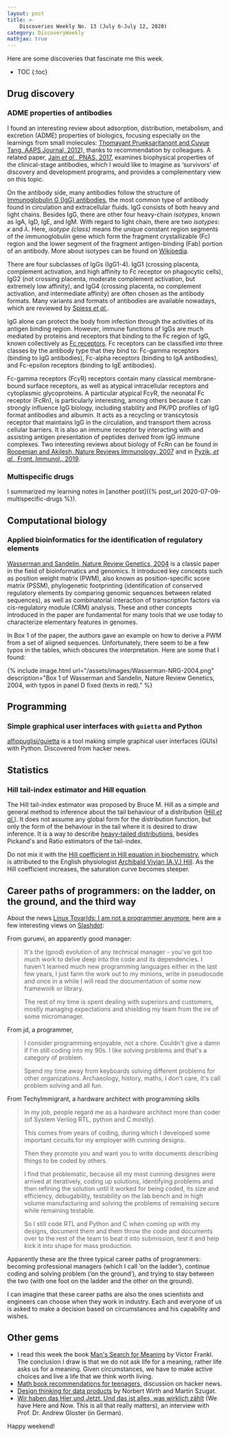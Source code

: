 ```yaml
---
layout: post
title: >-
    Discoveries Weekly No. 13 (July 6-July 12, 2020)
category: DiscoveryWeekly
mathjax: true
---
```


Here are some discoveries that fascinate me this week.

* TOC
{:toc}

## Drug discovery

### ADME properties of antibodies

I found an interesting review about adsorption, distribution, metabolism, and
excretion (ADME) properties of biologics, focusing especially on the learnings
from small molecules: [Thomayant Prueksaritanont and Cuyue Tang, AAPS Journal,
2012](https://www.ncbi.nlm.nih.gov/pmc/articles/PMC3385832/)), thanks to
recommendation by colleagues. A related paper, [Jain *et al.*, PNAS,
2017](https://www.pnas.org/content/114/5/944), examines biophysical properties
of the clinical-stage antibodies, which I would like to imagine as
&lsquo;survivors&rsquo; of discovery and development programs, and provides a
complementary view on this topic.

On the antibody side, many antibodies follow the structure of [Immunoglobulin G
(IgG) antibodies](https://en.wikipedia.org/wiki/Immunoglobulin_G), the most
common type of antibody found in circulation and extracellular fluids. IgG
consists of both heavy and light chains. Besides IgG, there are other four
heavy-chain *isotypes*, known as IgA, IgD, IgE, and IgM. With regard to light
chain, there are two *isotypes*: $\kappa$ and $\lambda$. Here, *isotype (class)*
means the unique constant region segments of the immunoglobulin gene which form
the fragment crystallizable (Fc) region and the lower segment of the fragment
antigen-binding (Fab) portion of an antibody. More about isotypes can be found
on [Wikipedia](https://en.wikipedia.org/wiki/Isotype_(immunology)).

There are four subclasses of IgGs (IgG1-4). IgG1 (crossing placenta, complement
activation, and high affinity to Fc receptor on phagocytic cells), IgG2 (not
crossing placenta, moderate complement activation, but extremely low affinity),
and IgG4 (crossing placenta, no complement activation, and intermediate
affinity) are often chosen as the antibody formats. Many variants and formats of
antibodies are available nowadays, which are reviewed by [Spiess *et
al.*](https://www.sciencedirect.com/science/article/pii/S016158901500005X#!).

IgG alone can protect the body from infection through the activities of its
antigen binding region. However, immune functions of IgGs are much mediated by
proteins and receptors that binding to the Fc region of IgG, known collectively
as [Fc receptors](https://en.wikipedia.org/wiki/Fc_receptor). Fc receptors can
be classified into three classes by the antibody type that they bind to:
Fc-gamma receptors (binding to IgG antibodies), Fc-alpha receptors (binding to
IgA antibodies), and Fc-epsilon receptors (binding to IgE antibodies).

Fc-gamma receptors (Fc$\gamma$R) receptors contain many classical membrane-bound
surface receptors, as well as atypical intracellular receptors and cytoplasmic
glycoproteins. A particular atypical Fc$\gamma$R, the neonatal Fc receptor
(FcRn), is particularly interesting, among others because it can strongly
influence IgG biology, including stability and PK/PD profiles of IgG format
antibodies and albumin. It acts as a recycling or transcytosis receptor that
maintains IgG in the circulation, and transport them across cellular barriers.
It is also an immune receptor by interacting with and assisting antigen
presentation of peptides derived from IgG immune complexes. Two interesting
reviews about biology of FcRn can be found in [Roopenian and Akilesh, Nature
Reviews Immunology, 2007](https://www.nature.com/articles/nri2155) and in
[Pyzik, *et al.*, Front. Immunol.,
2019](https://www.frontiersin.org/articles/10.3389/fimmu.2019.01540/full).

### Multispecific drugs

I summarized my learning notes in [another post]({% post_url
2020-07-09-multispecific-drugs %}).

## Computational biology

### Applied bioinformatics for the identification of regulatory elements

[Wasserman and Sandelin, Nature Review Genetics,
2004](https://www.nature.com/articles/nrg1315) is a classic paper in the field
of bioinformatics and genomics. It introduced key concepts such as position
weight matrix (PWM), also known as position-specific score matrix (PSSM),
phylogenetic footprinting (identification of conserved regulatory elements by
comparing genomic sequences between related sequences), as well as combinatorial
interaction of transcription factors via cis-regulatory module (CRM) analysis.
These and other concepts introduced in the paper are fundamental for many tools
that we use today to characterize elementary features in genomes.

In Box 1 of the paper, the authors gave an example on how to derive a PWM from a
set of aligned sequences. Unfortunately, there seem to be a few typos in the
tables, which obscures the interpretation. Here are some that I found:

{% include image.html
url="/assets/images/Wasserman-NRG-2004.png"
description="Box 1 of Wasserman and Sandelin, Nature Review Genetics, 2004, with
typos in panel D fixed (texts in red)."
%}

## Programming

### Simple graphical user interfaces with `guietta` and Python

[alfiopuglisi/guietta](https://github.com/alfiopuglisi/guietta) is a tool
    making simple graphical user interfaces (GUIs) with Python. Discovered from
    hacker news.

## Statistics

### Hill tail-index estimator and Hill equation

The Hill tail-index estimator was proposed by Bruce M. Hill as a simple and
general method to inference about the tail behaviour of a distribution ([Hill
*et al.*](https://projecteuclid.org/euclid.aos/1176343247)). It does not assume
any global form for the distribution function, but only the form of the behaviour
in the tail where it is desired to draw inference. It is a way to describe
[heavy-tailed
distributions](https://en.wikipedia.org/wiki/Heavy-tailed_distribution#Hill's_tail-index_estimator),
besides Pickand's and Ratio estimators of the tail-index.

Do not mix it with the [Hill coefficient in Hill equation in
biochemistry](https://en.wikipedia.org/wiki/Hill_equation_(biochemistry)), which
is attributed to the English physiologist [Archibald Vivian (A.V.)
Hill](https://en.wikipedia.org/wiki/Archibald_Hill). As the Hill coefficient
increases, the saturation curve becomes steeper.

## Career paths of programmers: on the ladder, on the ground, and the third way

About the news [Linux Tovarlds: I am not a programmer
anymore](https://www.zdnet.com/article/linus-torvalds-im-not-a-programmer-anymore/),
here are a few interesting views on
[Slashdot](https://linux.slashdot.org/story/19/11/03/2230223/linus-torvalds-im-not-a-programmer-anymore):

From guruevi, an apparently good manager:

> It's the (good) evolution of any technical manager - you've got too much work to delve deep into the code and its dependencies. I haven't learned much new programming languages either in the last few years, I just farm the work out to my minions, write in pseudocode and once in a while I will read the documentation of some new framework or library.
>
> The rest of my time is spent dealing with superiors and customers, mostly managing expectations and shielding my team from the ire of some micromanager.

From jd, a programmer,

> I consider programming enjoyable, not a chore. Couldn't give a damn if I'm still coding into my 90s. I like solving problems and that's a category of problem.
> 
> Spend my time away from keyboards solving different problems for other organizations. Archaeology, history, maths, I don't care, it's call problem solving and all fun.

From TechyImmigrant, a hardware architect with programming skills

> In my job, people regard me as a hardware architect more than coder (of System Verilog RTL, python and C mostly).
> 
> This comes from years of coding, during which I developed some important circuits for my employer with cunning designs.
>
> Then they promote you and want you to write documents describing things to be coded by others.
>
> I find that problematic, because all my most cunning designes were arrived at iteratively, coding up solutions, identifying problems and then refining the solution until it worked for being coded, its size and efficiency, debugability, testability on the lab bench and in high volume manufacturing and solving the problems of remaining secure while remaining testable.
>
> So I still code RTL and Python and C when coming up with my designs, document them and them throw the code and documents over to the rest of the team to beat it into submission, test it and help kick it into shape for mass production.

Apparently these are the three typical career paths of programmers: becoming
professional managers (which I call &lsquo;on the ladder&rsquo;), continue
coding and solving problem (&lsquo;on the ground&rsquo;), and trying to stay
between the two (with one foot on the ladder and the other on the ground).

I can imagine that these career paths are also the ones scientists and engineers
can choose when they work in industry. Each and everyone of us is asked to make
a decision based on circumstances and his capability and wishes.

## Other gems

* I read this week the book [Man's Search for
    Meaning](https://www.goodreads.com/book/show/4069.Man_s_Search_for_Meaning)
    by Victor Frankl. The conclusion I draw is that we do not ask life for a
    meaning, rather life asks us for a meaning. Given circumstances, we have to
    make active choices and live a life that we think worth living.
* [Math book recommendations for
    teenagers](https://news.ycombinator.com/item?id=23711942), discussion on
    hacker news.
* [Design thinking for data
    products](https://www.researchworld.com/design-thinking-for-data-products-part-1-of-3/)
    by Norbert Wirth and Martin Szugat.
* [Wir haben das Hier und Jetzt. Und das ist alles, was wirklich
    zählt](https://www.unibas.ch/de/Aktuell/News/Uni-Research/Wir-haben-das-Hier-und-Jetzt.-Und-das-ist-alles-was-wirklich-zaehlt.html)
    (We have Here and Now. This is all that really matters), an interview with
    Prof. Dr. Andrew Gloster (in German).

Happy weekend!

